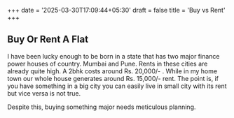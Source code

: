 +++
date = '2025-03-30T17:09:44+05:30'
draft = false
title = 'Buy vs Rent'
+++

## Buy Or Rent A Flat

I have been lucky enough to be born in a state that has two major finance power houses of country. Mumbai and Pune. Rents in these cities are already quite high. A 2bhk costs around Rs. 20,000/- . While in my home town our whole house generates around Rs. 15,000/- rent. The point is, if you have something in a big city you can easily live in small city with its rent but vice versa is not true. 

Despite this, buying something major needs meticulous planning. 